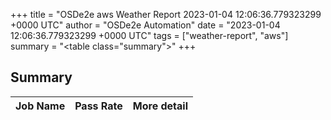 +++
title = "OSDe2e aws Weather Report 2023-01-04 12:06:36.779323299 +0000 UTC"
author = "OSDe2e Automation"
date = "2023-01-04 12:06:36.779323299 +0000 UTC"
tags = ["weather-report", "aws"]
summary = "<table class=\"summary\"></table>"
+++
## Summary

| Job Name | Pass Rate | More detail |
|----------|-----------|-------------|




